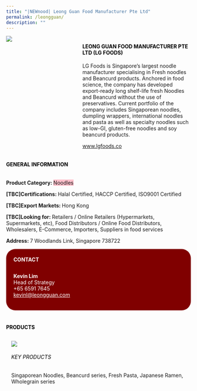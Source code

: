 ```yaml
---
title: "|NEWnood| Leong Guan Food Manufacturer Pte Ltd"
permalink: /leongguan/
description: ""
---
```

<head>
	<div class="flex-paragraph">
		<!--hi there! this is a comment and will provide you with instructional guides-->
		<!--insert booth number here!-->
		<p style="text-transform: uppercase"></p></div>
			<div class="flex-container" style="display: flex; flex-wrap: wrap;">
				<!--insert DOWNLOAD link of company logo between the " marks!-->
			<div class="card sgds" style="flex: 1 1 40%; display: block;"><img src="https://doc-04-3s-docs.googleusercontent.com/docs/securesc/69isnljd6u5lkd2esi0uo09d7a1dfqf2/5v3s05ots34upks0jli329meshhkbjf5/1676208000000/12105796777324072886/12105796777324072886/1K53wvkNkzzpLn-ev0Kf5JUFmvsLd96a-?e=download&ax=AB85Z1CPnkONzp5rLn8yboNCfdaOGryeET9hrT44UMHdaQ_LJlNjsG43lt4i7YF_AczulYJPjQQEGlGp9uOLB6rEUksNPlLo-Ylx_TdCXZHTlXnaRIARXuKpKAC4h2lgmmiOaQUpwQyF1ZweUT3h8ctbamheqppSMjCYy-bQffHPzZPj4_DRTFB-nBExXM_XMGqfx-_mZTVS5Y_OCw_YXz8WwZPKdG0NvB0ZM0_F_tXi79hmiexiGIaoJOzz6MyAXGtAk0_t3Nl15TYq4B1mzo_Zx9q9rfAcz-033CeA4-F_d9iiHY65QpJPVBijMvU6oEFi1HURLVInq-z_OWVOpQPPc1qlVFLTPIAqWsfr7EZLfF0jfYb5tMji-by717YKANitNXkTB4nzxuVVeC34P85bgg80buUtbHZqYEb9XKTywQvfNhl9RLkpUldn87d9G8_y5VXGZ2Lf0J3XGpVXAOMtoUi1ET-7Gewlu8b-_9UnF5jLzviPgJWHK8uGgfGwukR7ciZ7YLxSKxC3Tw0xvfnJx_p6bLk5ogqo7LidmVpFG5KGyBc4475_h_frMBu7RzLN6cpHsLrpY7ch2s7Wm-3jbBplbIAcRaHb-7ztkqV-cQWthRFvPN9aEGNxD6y0fhyl-b_ytMEKqLN6-EEtYnLbQTWpZK-lYaBRaLBxaK08RhxWop1C1YISVC9MkoyIpfHnnBWcMoui1t46-j2RZY24rDCwIVScpb_k4XGfuMLqcq6YuOkgp0391xjgULdWw8Fvf5R_uUrJF5O5z9m0kLrHanRIyYgo-44va7LEtMSaVqZ2tgFDzAJzuyqFGWGw9RL3wGgRQYG8Ph77UjD3iY9k7R3O74fIpE-8Fe8SwGuJ0cg34qjp66kytkLBEk3M4qfCPQSC7DHCQFN9tb8GMGTcJhL8u75W3UCbljE&uuid=4797e81f-ba44-4f36-898d-e429de7a638a&authuser=0"></div>
	<div class="card-sgds" style="flex: 1 1 58%; display: block; margin-left: 3px">
		<h4 style="text-transform: uppercase; color: black;"><!--insert the exhibitor's name between the <b> tags here--><b>Leong Guan Food Manufacturer Pte Ltd (LG Foods)</b></h4><!--insert the exhibitor's description between the <p> tags here-->
		<p>LG Foods is Singapore’s largest noodle manufacturer specialising in
Fresh noodles and Beancurd products. Anchored in food science, the
company has developed export-ready long shelf-life fresh Noodles
and Beancurd without the use of preservatives. Current portfolio of
the company includes Singaporean noodles, dumpling wrappers,
international noodles and pasta as well as specialty noodles such as
low-GI, gluten-free noodles and soy beancurd products.</p>
		<!--insert the exhibitor's website link, making sure there is "https:// www." present please. make sure the entire https link goes in between the " marks-->
		<p><a href="www.lgfoods.co" target="_blank"><!--insert the www website link here (no need for https)-->www.lgfoods.co</a></p>
	</div>
</div>
</head>

<body>
	<h4 style="text-transform: uppercase; color: black;"><b>General Information</b></h4>
		<div class="flex-container" style="display: flex; flex-wrap: wrap;">
			<div class="card sgds" style="flex: 1 1 65%; display: block; align-self: stretch">
			<div class="flex-paragraph">
			<p><b>Product Category: </b><span style=" background-color: pink; border-radius: 10 px;"><!--insert the exhibitor's pdt cat between the <p> tags here-->Noodles</span></p> 
				<p><b>[TBC]Certifications: </b><!--insert all the exhibitor's certifications between the </b> and </p> here-->Halal Certified, HACCP Certified, ISO9001 Certified</p>
			<p><b>[TBC]Export Markets: </b><!--insert all the exhibitor's export markets between the </b> and </p> here-->Hong Kong</p>
			<p style="margin-bottom: 10px;"><b>[TBC]Looking for: </b><!--insert all the exhibitor's potential business partners between the </b> and </p> here-->Retailers / Online Retailers (Hypermarkets, Supermarkets, etc), Food Distributors / Online Food Distributors, Wholesalers, E-Commerce, Importers, Suppliers in food services</p><p><b>Address: </b><!--insert all the exhibitor's address the </b> and </p> here-->7 Woodlands Link, Singapore 738722</p>
			</div>
		</div>
		<div class="card sgds" style="flex: 1 1 35%; padding: 10px; display: block; background-color: maroon; border-radius: 25px; align-self: center;">
		<h4 style="color: white; margin-top: 10px; margin-left: 10px;">CONTACT</h4>
		<div class="flex-paragraph">
			<!--replace with exhibitor's: -->
			<p style="padding: 10px; color: white;"><b><!-- POC name-->Kevin Lim</b><br><!-- designation-->Head of Strategy<br><!--contact number-->+65 6591 7645<br><!-- for linking purposes, insert their email after "mailto:"...--><a href="mailto:kevinl@leongguan.com" style="color: white;"><!--...and also include the display email before </a> here-->kevinl@leongguan.com</a></p>
		</div>
			</div>
		</div>
	<br>
		<h4 style="text-transform: uppercase; color: black;"><b>products</b></h4>
<div style="display: flex; flex-wrap: wrap;">
  <div class="card sgds" style="flex: 1 1 47%; margin: 10px; display: block;"><!--insert the exhibitor's DOWNLOAD image for product between the " marks here-->
	<div class="flex-image" style="display: block;"><img src="https://doc-14-3s-docs.googleusercontent.com/docs/securesc/69isnljd6u5lkd2esi0uo09d7a1dfqf2/b59ug1v9i8uvvhmbgpgpssj9g78jhm9d/1676208000000/12105796777324072886/12105796777324072886/1pUILpUyBNl7RFtW-W8T5I-TeOoFJv1-w?e=download&ax=AB85Z1DvFq0cSKnh_OI94AJPzDI_KjmWZCK9umcrqXnE7ClK6V4_H87aEq2M8lZhA1U_rI3kO6J0EnebLMmtc61suA0CcO5Sl9r2gQZY6KJ6z7XxGR8VYCmrOKlWfuJNU5gxMUGHDxL5xpLQy66QixWYD-E07YMpjx-DWdjLfrRW_YJ-qa9vWKSaxIE60nubsgd8dWZ4h2yzaEEXkoJjBe24MOix-HUYUXL8zWAFXuJqm9oyiP_VYjs_ztcZSDGIaeN11U-KOFaS4gXpP38iJBj1A0q0qK7j89UDYvKXTr6FuaGfmcNbUOPhn4AD-0HVeswHk8j40831zN5CksFe5PhOWUQYmIhN6oK523qJ-G3PtA2vb6eaAfw94oyHeW6gwDXk1gaqVRGyp3nYBhfXV7ANITb9LAP8Z1PdbM4zBEjNgsymv1v-85WiYFrAl2r7ol87tUQRgtWHHHGTSZ1GckU9mNLzFrGltabNRIN_UbSsXoISbVzrG4KOsNPnAFMQS0uYt_FzzoF9tb9U6e5uW6-zOIoSCZZziJxKe-mWyoH3ryL7Kb3WHQ8oopb6Jwws50_FqiFODeWn-cCXEBF-zGy_tRaCeti8lO9Va_rlJv-iKU7CHOQqpZM42K0KbReRqQVVZQH64ghWlyeXRvUBX7uLCtRNMsR0Og49YU0ou95dF843-DyGCvbjO94rLurmUpXjgiN3sVBgj9r-VJVb7EST914Hczsr6Bg62P9BvctAeYw75y05Xsxr4SUmcR7fSqsXMWQOcykB1D_tD9Nvow4XzZCpjEE5DP_g9pLPGOlBhRpx11x0S0GXm0G6Wl6azkRjHaHv4YaEPzLHawRLkPEc2dHLCvz8dsHVwC27phjrnSf-yT7aHvZAHJ9sWJagxrCaiN_YEuMPa-2RSV49yfZWUIwr9AnKGfxtA1Y&uuid=2b0ba6ce-6c79-42f5-96de-8d4e29f254b8&authuser=0"></div>
	<div class="flex-paragraph">
		<h6 style="text-transform: uppercase; color: black;"><!--insert product name before </h6> and product description after <p>-->Key Products</h6>
Singaporean Noodles, Beancurd series, Fresh Pasta, Japanese
Ramen, Wholegrain series





</p></div>